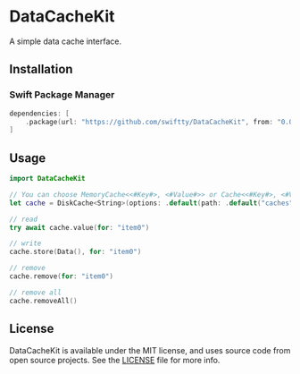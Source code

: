 # DataCacheKit

A simple data cache interface.

## Installation

### Swift Package Manager

```swift
dependencies: [
    .package(url: "https://github.com/swiftty/DataCacheKit", from: "0.0.4")
]
```

## Usage

```swift
import DataCacheKit

// You can choose MemoryCache<<#Key#>, <#Value#>> or Cache<<#Key#>, <#Value#>> as well as DiskCache<<#Key#>>.
let cache = DiskCache<String>(options: .default(path: .default("caches")))

// read
try await cache.value(for: "item0")

// write
cache.store(Data(), for: "item0")

// remove
cache.remove(for: "item0")

// remove all
cache.removeAll()
```

## License

DataCacheKit is available under the MIT license, and uses source code from open source projects. See the [LICENSE](https://github.com/swiftty/DataCacheKit/blob/main/LICENSE) file for more info.
